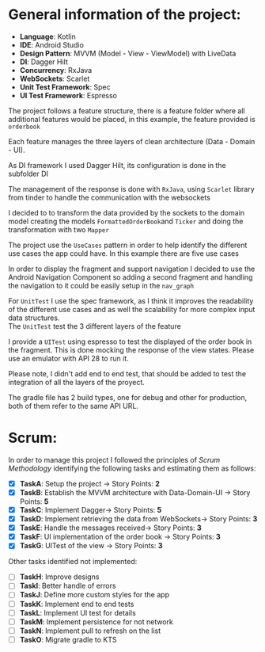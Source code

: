 # General information of the project:  
  
- **Language**: Kotlin  
- **IDE**: Android Studio  
- **Design Pattern**: MVVM (Model - View - ViewModel) with LiveData  
- **DI**: Dagger Hilt  
- **Concurrency**:  RxJava  
- **WebSockets**:  Scarlet  
- **Unit Test Framework**: Spec  
- **UI Test Framework**: Espresso  
  
The project follows a feature structure, there is a feature folder where all additional features would be placed, in this example, the feature provided is `orderbook`  
  
Each feature manages the three layers of clean architecture (Data - Domain - UI).  
  
As DI framework I used Dagger Hilt, its configuration is done in the subfolder DI  
  
The management of the response is done with `RxJava`, using `Scarlet` library from tinder to handle the communication with the websockets
  
I decided to to transform the data provided by the sockets to the domain model creating the models `FormattedOrderBook`and `Ticker` and doing the transformation with two  `Mapper`  
  
The project use the `UseCases` pattern in order to help identify the different use cases the app could have. In this example there are five use cases
  
In order to display the fragment and support navigation I decided to use the Android Navigation Component so adding a second fragment and handling the navigation to it could be easily setup in the `nav_graph`
  
For `UnitTest` I use the spec framework, as I think it improves the readability of the different use cases and as well the scalability for more complex input data structures.  
The  `UnitTest` test the 3 different layers of the feature  
  
I provide a `UITest` using espresso to test the displayed of the order book in the fragment. This is done mocking the response of the view states. Please use an emulator with API 28 to run it.  

Please note, I didn't add end to end test, that should be added to test the integration of all the layers of the proyect.
  
The gradle file has 2 build types, one for debug and other for production, both of them refer to the same API URL.
  
# Scrum:  
In order to manage this project I followed the principles of _Scrum Methodology_ identifying the following tasks and estimating them as follows:  
  
- [x] **TaskA**: Setup the project -> Story Points: **2**  
- [x] **TaskB**: Establish the MVVM architecture with Data-Domain-UI -> Story Points: **5**  
- [x]  **TaskC**: Implement Dagger-> Story Points: **5**  
- [x] **TaskD**: Implement retrieving the data from WebSockets-> Story Points: **3**  
- [x] **TaskE**: Handle the messages received-> Story Points: **3**
- [x] **TaskF**: UI implementation of the order book -> Story Points: **3**  
- [x] **TaskG**: UITest of the view -> Story Points: **3**  
  
Other tasks identified not implemented:  
  
- [ ] **TaskH**: Improve designs  
- [ ] **TaskI**: Better handle of errors 
- [ ] **TaskJ**: Define more custom styles for the app  
- [ ] **TaskK**: Implement end to end tests
- [ ] **TaskL**: Implement UI test for details
- [ ] **TaskM**: Implement persistence for not network 
- [ ] **TaskN**: Implement pull to refresh  on the list
- [ ] **TaskO**: Migrate gradle to KTS  
